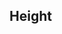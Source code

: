 ## Height


<!-- <values.height> -->
<!-- </values.height> -->


<!-- <variants.height> -->
<!-- </variants.height> -->
